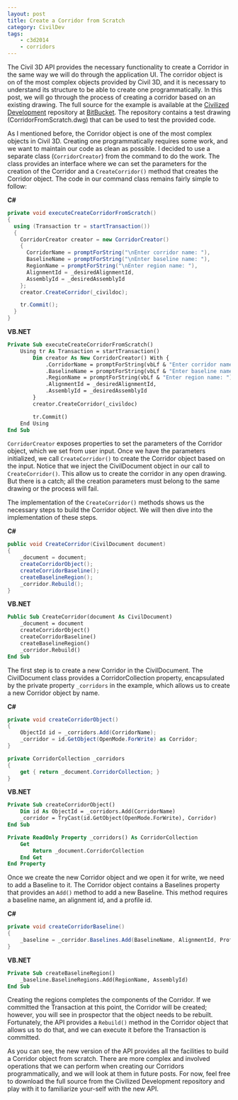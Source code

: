 ```yaml
---
layout: post
title: Create a Corridor from Scratch
category: CivilDev
tags:
    - c3d2014
    - corridors
---
```


The Civil 3D API provides the necessary functionality to create a Corridor in 
the same way we will do through the application UI. The corridor object is on of 
the most complex objects provided by Civil 3D, and it is necessary to understand 
its structure to be able to create one programmatically. In this post, we will 
go through the process of creating a corridor based on an existing drawing. The 
full source for the example is available at the 
[Civilized Development](https://bitbucket.org/IsaacRodriguez/civilizeddevelopment) 
repository at [BitBucket](http://bitbucket.org/). The repository contains a test 
drawing (CorridorFromScratch.dwg) that can be used to test the provided code.

As I mentioned before, the Corridor object is one of the most complex objects in 
Civil 3D. Creating one programmatically requires some work, and we want to 
maintain our code as clean as possible. I decided to use a separate class 
(`CorridorCreator`) from the command to do the work. The class provides an 
interface where we can set the parameters for the creation of the Corridor and a 
`CreateCorridor()` method that creates the Corridor object. The code in our 
command class remains fairly simple to follow:

**C#**

```csharp
private void executeCreateCorridorFromScratch()
{
  using (Transaction tr = startTransaction())
  {
    CorridorCreator creator = new CorridorCreator()
    {
      CorridorName = promptForString("\nEnter corridor name: "),
      BaselineName = promptForString("\nEnter baseline name: "),
      RegionName = promptForString("\nEnter region name: "),
      AlignmentId = _desiredAlignmentId,
      AssemblyId = _desiredAssemblyId
    };
    creator.CreateCorridor(_civildoc);

    tr.Commit();
  }
}
```

**VB.NET**

```vb
Private Sub executeCreateCorridorFromScratch()
    Using tr As Transaction = startTransaction()
        Dim creator As New CorridorCreator() With { 
            .CorridorName = promptForString(vbLf & "Enter corridor name: "), 
            .BaselineName = promptForString(vbLf & "Enter baseline name: "),
            .RegionName = promptForString(vbLf & "Enter region name: "),
            .AlignmentId = _desiredAlignmentId,
            .AssemblyId = _desiredAssemblyId
        }
        creator.CreateCorridor(_civildoc)

        tr.Commit()
    End Using
End Sub
```

`CorridorCreator` exposes properties to set the parameters of the Corridor 
object, which we set from user input. Once we have the parameters initialized, 
we call `CreateCorridor()` to create the Corridor object based on the input. 
Notice that we inject the CivilDocument object in our call to `CreateCorridor()`. 
This allow us to create the corridor in any open drawing. But there is a catch; 
all the creation parameters must belong to the same drawing or the process will 
fail.

The implementation of the `CreateCorridor()` methods shows us the necessary 
steps to build the Corridor object. We will then dive into the implementation of 
these steps.

**C#**

```csharp
public void CreateCorridor(CivilDocument document)
{
    _document = document;
    createCorridorObject();
    createCorridorBaseline();
    createBaselineRegion();
    _corridor.Rebuild();
}
```

**VB.NET**

```vb
Public Sub CreateCorridor(document As CivilDocument)
    _document = document
    createCorridorObject()
    createCorridorBaseline()
    createBaselineRegion()
    _corridor.Rebuild()
End Sub
```

The first step is to create a new Corridor in the CivilDocument. The CivilDocument 
class provides a CorridorCollection property, encapsulated by the private 
property `_corridors` in the example, which allows us to create a new Corridor 
object by name.

**C#**

```csharp
private void createCorridorObject()
{
    ObjectId id = _corridors.Add(CorridorName);
    _corridor = id.GetObject(OpenMode.ForWrite) as Corridor;
}

private CorridorCollection _corridors
{
    get { return _document.CorridorCollection; }
}
```

**VB.NET**

```vb
Private Sub createCorridorObject()
    Dim id As ObjectId = _corridors.Add(CorridorName)
    _corridor = TryCast(id.GetObject(OpenMode.ForWrite), Corridor)
End Sub

Private ReadOnly Property _corridors() As CorridorCollection
    Get
        Return _document.CorridorCollection
    End Get
End Property
```

Once we create the new Corridor object and we open it for write, we need to add 
a Baseline to it. The Corridor object contains a Baselines property that 
provides an `Add()` method to add a new Baseline. This method requires a 
baseline name, an alignment id, and a profile id.

**C#**

```csharp
private void createCorridorBaseline()
{
    _baseline = _corridor.Baselines.Add(BaselineName, AlignmentId, ProfileId);
}
``` 

**VB.NET**

```vb
Private Sub createBaselineRegion()
    _baseline.BaselineRegions.Add(RegionName, AssemblyId)
End Sub
```

Creating the regions completes the components of the Corridor. If we committed 
the Transaction at this point, the Corridor will be created; however, you will 
see in prospector that the object needs to be rebuilt. Fortunately, the API 
provides a `Rebuild()` method in the Corridor object that allows us to do that, 
and we can execute it before the Transaction is committed.

As you can see, the new version of the API provides all the facilities to build 
a Corridor object from scratch. There are more complex and involved operations 
that we can perform when creating our Corridors programmatically, and we will 
look at them in future posts. For now, feel free to download the full source from 
the Civilized Development repository and play with it to familiarize your-self 
with the new API.
